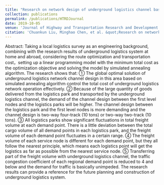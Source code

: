 ```yaml
---
title: "Research on network design of underground logistics channel based on simulated annealing algorithm"
collection: publications
permalink: /publications/HTRDJournal
date: 2019-10-05
venue: 'Journal of Highway and Transportation Research and Development'
citation: 'Chuankun Liu, Minghao Chen, et al. &quot;Research on network design of underground logistics channel based on simulated annealing algorithm.&quot; <i>Journal of Highway and Transportation Research and Development</i>.'
---
```

Abstract: Taking a local logistics survey as an engineering background, combining with the research results of underground logistics system at home and abroad, considering the route optimization and transportation cost，setting up a linear programming model with the minimum total cost as the optimization objective and solving the model by simulated annealing algorithm. The research shows that: ① The global optimal solution of underground logistics network channel design in this area based on simulated annealing algorithm control the total cost of underground logistics network operation effectively. ② Because of the large quantity of goods delivered from the logistics park and transported by the underground logistics channel, the demand of the channel design between the first level nodes and the logistics parks will be higher. The channel design between the logistics park and the first level nodes is more demanding and the channel design is two-way four-track (10 tons) or two-way two-track (10 tons). ③ All logistics parks show significant fluctuations in total freight volume at each demand point. There is a little deviation between the total cargo volume of all demand points in each logistics park, and the freight volume of each demand point fluctuates in a certain range. ④ The freight volume of each service node is different for each demand point, but they all follow the nearest principle, which means each logistics point will get the logistics as far as possible from the nearest service node. ⑤ Transferring part of the freight volume with underground logistics channel, the traffic congestion coefficient of each regional demand point is reduced to 4 and below and the demand for traffic is basically unimpeded. The research results can provide a reference for the future planning and construction of underground logistics system.
